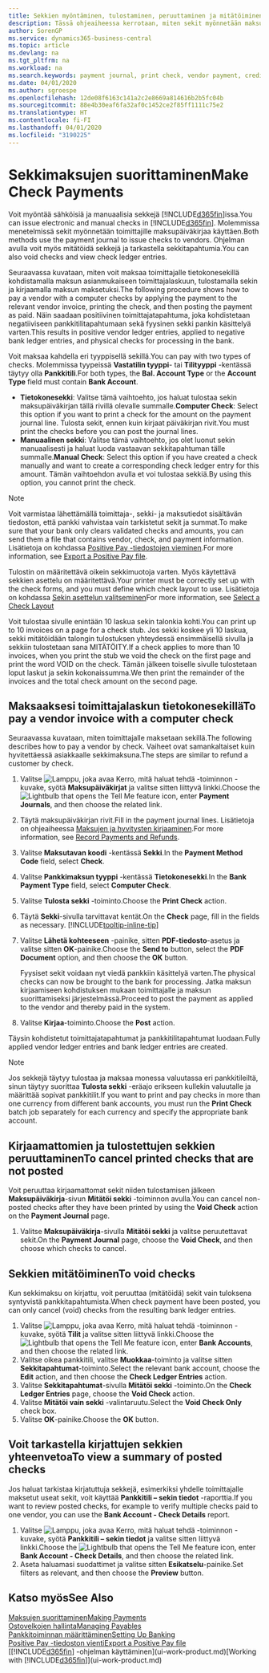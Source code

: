```yaml
---
title: Sekkien myöntäminen, tulostaminen, peruuttaminen ja mitätöiminen| Microsoft Docs
description: Tässä ohjeaiheessa kerrotaan, miten sekit myönnetään maksupäiväkirjan avulla, tulostetaan ja mitätöidään tai miten sekkitapahtumia tarkastellaan Business Central -sovelluksessa.
author: SorenGP
ms.service: dynamics365-business-central
ms.topic: article
ms.devlang: na
ms.tgt_pltfrm: na
ms.workload: na
ms.search.keywords: payment journal, print check, vendor payment, creditor, debt, balance due, AP
ms.date: 04/01/2020
ms.author: sgroespe
ms.openlocfilehash: 12de08f6163c141a2c2e8669a814616b2b5fc04b
ms.sourcegitcommit: 88e4b30eaf6fa32af0c1452ce2f85ff1111c75e2
ms.translationtype: HT
ms.contentlocale: fi-FI
ms.lasthandoff: 04/01/2020
ms.locfileid: "3190225"
---
```

# <a name="make-check-payments"></a><span data-ttu-id="6d659-103">Sekkimaksujen suorittaminen</span><span class="sxs-lookup"><span data-stu-id="6d659-103">Make Check Payments</span></span>
<span data-ttu-id="6d659-104">Voit myöntää sähköisiä ja manuaalisia sekkejä [!INCLUDE[d365fin](includes/d365fin_md.md)]issa.</span><span class="sxs-lookup"><span data-stu-id="6d659-104">You can issue electronic and manual checks in [!INCLUDE[d365fin](includes/d365fin_md.md)].</span></span> <span data-ttu-id="6d659-105">Molemmissa menetelmissä sekit myönnetään toimittajille maksupäiväkirjaa käyttäen.</span><span class="sxs-lookup"><span data-stu-id="6d659-105">Both methods use the payment journal to issue checks to vendors.</span></span> <span data-ttu-id="6d659-106">Ohjelman avulla voit myös mitätöidä sekkejä ja tarkastella sekkitapahtumia.</span><span class="sxs-lookup"><span data-stu-id="6d659-106">You can also void checks and view check ledger entries.</span></span>

<span data-ttu-id="6d659-107">Seuraavassa kuvataan, miten voit maksaa toimittajalle tietokonesekillä kohdistamalla maksun asianmukaiseen toimittajalaskuun, tulostamalla sekin ja kirjaamalla maksun maksetuksi.</span><span class="sxs-lookup"><span data-stu-id="6d659-107">The following procedure shows how to pay a vendor with a computer checks by applying the payment to the relevant vendor invoice, printing the check, and then posting the payment as paid.</span></span> <span data-ttu-id="6d659-108">Näin saadaan positiivinen toimittajatapahtuma, joka kohdistetaan negatiiviseen pankkitilitapahtumaan sekä fyysinen sekki pankin käsittelyä varten.</span><span class="sxs-lookup"><span data-stu-id="6d659-108">This results in positive vendor ledger entries, applied to negative bank ledger entries, and physical checks for processing in the bank.</span></span>

<span data-ttu-id="6d659-109">Voit maksaa kahdella eri tyyppisellä sekillä.</span><span class="sxs-lookup"><span data-stu-id="6d659-109">You can pay with two types of checks.</span></span> <span data-ttu-id="6d659-110">Molemmissa tyypeissä **Vastatilin tyyppi**- tai **Tilityyppi** -kentässä täytyy olla **Pankkitili**.</span><span class="sxs-lookup"><span data-stu-id="6d659-110">For both types, the **Bal. Account Type** or the **Account Type** field must contain **Bank Account**.</span></span>

- <span data-ttu-id="6d659-111">**Tietokonesekki**: Valitse tämä vaihtoehto, jos haluat tulostaa sekin maksupäiväkirjan tällä rivillä olevalle summalle.</span><span class="sxs-lookup"><span data-stu-id="6d659-111">**Computer Check**: Select this option if you want to print a check for the amount on the payment journal line.</span></span> <span data-ttu-id="6d659-112">Tulosta sekit, ennen kuin kirjaat päiväkirjan rivit.</span><span class="sxs-lookup"><span data-stu-id="6d659-112">You must print the checks before you can post the journal lines.</span></span>
- <span data-ttu-id="6d659-113">**Manuaalinen sekki**: Valitse tämä vaihtoehto, jos olet luonut sekin manuaalisesti ja haluat luoda vastaavan sekkitapahtuman tälle summalle.</span><span class="sxs-lookup"><span data-stu-id="6d659-113">**Manual Check**: Select this option if you have created a check manually and want to create a corresponding check ledger entry for this amount.</span></span> <span data-ttu-id="6d659-114">Tämän vaihtoehdon avulla et voi tulostaa sekkiä.</span><span class="sxs-lookup"><span data-stu-id="6d659-114">By using this option, you cannot print the check.</span></span>

> [!NOTE]  
> <span data-ttu-id="6d659-115">Voit varmistaa lähettämällä toimittaja-, sekki- ja maksutiedot sisältävän tiedoston, että pankki vahvistaa vain tarkistetut sekit ja summat.</span><span class="sxs-lookup"><span data-stu-id="6d659-115">To make sure that your bank only clears validated checks and amounts, you can send them a file that contains vendor, check, and payment information.</span></span> <span data-ttu-id="6d659-116">Lisätietoja on kohdassa [Positive Pay -tiedostojen vieminen](finance-how-positive-pay.md).</span><span class="sxs-lookup"><span data-stu-id="6d659-116">For more information, see [Export a Positive Pay file](finance-how-positive-pay.md).</span></span>

<span data-ttu-id="6d659-117">Tulostin on määritettävä oikein sekkimuotoja varten. Myös käytettävä sekkien asettelu on määritettävä.</span><span class="sxs-lookup"><span data-stu-id="6d659-117">Your printer must be correctly set up with the check forms, and you must define which check layout to use.</span></span> <span data-ttu-id="6d659-118">Lisätietoja on kohdassa [Sekin asettelun valitseminen](finance-how-define-check-layouts.md)</span><span class="sxs-lookup"><span data-stu-id="6d659-118">For more information, see [Select a Check Layout](finance-how-define-check-layouts.md)</span></span>

<span data-ttu-id="6d659-119">Voit tulostaa sivulle enintään 10 laskua sekin talonkia kohti.</span><span class="sxs-lookup"><span data-stu-id="6d659-119">You can print up to 10 invoices on a page for a check stub.</span></span> <span data-ttu-id="6d659-120">Jos sekki koskee yli 10 laskua, sekki mitätöidään talongin tulostuksen yhteydessä ensimmäisellä sivulla ja sekkiin tulostetaan sana MITÄTÖITY.</span><span class="sxs-lookup"><span data-stu-id="6d659-120">If a check applies to more than 10 invoices, when you print the stub we void the check on the first page and print the word VOID on the check.</span></span> <span data-ttu-id="6d659-121">Tämän jälkeen toiselle sivulle tulostetaan loput laskut ja sekin kokonaissumma.</span><span class="sxs-lookup"><span data-stu-id="6d659-121">We then print the remainder of the invoices and the total check amount on the second page.</span></span>

## <a name="to-pay-a-vendor-invoice-with-a-computer-check"></a><span data-ttu-id="6d659-122">Maksaaksesi toimittajalaskun tietokonesekillä</span><span class="sxs-lookup"><span data-stu-id="6d659-122">To pay a vendor invoice with a computer check</span></span>
<span data-ttu-id="6d659-123">Seuraavassa kuvataan, miten toimittajalle maksetaan sekillä.</span><span class="sxs-lookup"><span data-stu-id="6d659-123">The following describes how to pay a vendor by check.</span></span> <span data-ttu-id="6d659-124">Vaiheet ovat samankaltaiset kuin hyvitettäessä asiakkaalle sekkimaksuna.</span><span class="sxs-lookup"><span data-stu-id="6d659-124">The steps are similar to refund a customer by check.</span></span>

1. <span data-ttu-id="6d659-125">Valitse ![Lamppu, joka avaa Kerro, mitä haluat tehdä -toiminnon](media/ui-search/search_small.png "Kerro, mitä haluat tehdä") -kuvake, syötä **Maksupäiväkirjat** ja valitse sitten liittyvä linkki.</span><span class="sxs-lookup"><span data-stu-id="6d659-125">Choose the ![Lightbulb that opens the Tell Me feature](media/ui-search/search_small.png "Tell me what you want to do") icon, enter **Payment Journals**, and then choose the related link.</span></span>
2. <span data-ttu-id="6d659-126">Täytä maksupäiväkirjan rivit.</span><span class="sxs-lookup"><span data-stu-id="6d659-126">Fill in the payment journal lines.</span></span> <span data-ttu-id="6d659-127">Lisätietoja on ohjeaiheessa [Maksujen ja hyvitysten kirjaaminen](payables-how-post-payments-refunds.md).</span><span class="sxs-lookup"><span data-stu-id="6d659-127">For more information, see [Record Payments and Refunds](payables-how-post-payments-refunds.md).</span></span>
3. <span data-ttu-id="6d659-128">Valitse **Maksutavan koodi** -kentässä **Sekki**.</span><span class="sxs-lookup"><span data-stu-id="6d659-128">In the **Payment Method Code** field, select **Check**.</span></span>
4. <span data-ttu-id="6d659-129">Valitse **Pankkimaksun tyyppi** -kentässä **Tietokonesekki**.</span><span class="sxs-lookup"><span data-stu-id="6d659-129">In the **Bank Payment Type** field, select **Computer Check**.</span></span>
5. <span data-ttu-id="6d659-130">Valitse **Tulosta sekki** -toiminto.</span><span class="sxs-lookup"><span data-stu-id="6d659-130">Choose the **Print Check** action.</span></span>
6. <span data-ttu-id="6d659-131">Täytä **Sekki**-sivulla tarvittavat kentät.</span><span class="sxs-lookup"><span data-stu-id="6d659-131">On the **Check** page, fill in the fields as necessary.</span></span> [!INCLUDE[tooltip-inline-tip](includes/tooltip-inline-tip_md.md)]
7. <span data-ttu-id="6d659-132">Valitse **Lähetä kohteeseen** -painike, sitten **PDF-tiedosto**-asetus ja valitse sitten **OK**-painike.</span><span class="sxs-lookup"><span data-stu-id="6d659-132">Choose the **Send to** button, select the **PDF Document** option, and then choose the **OK** button.</span></span>

    <span data-ttu-id="6d659-133">Fyysiset sekit voidaan nyt viedä pankkiin käsittelyä varten.</span><span class="sxs-lookup"><span data-stu-id="6d659-133">The physical checks can now be brought to the bank for processing.</span></span> <span data-ttu-id="6d659-134">Jatka maksun kirjaamiseen kohdistuksen mukaan toimittajalle ja maksun suorittamiseksi järjestelmässä.</span><span class="sxs-lookup"><span data-stu-id="6d659-134">Proceed to post the payment as applied to the vendor and thereby paid in the system.</span></span>
8. <span data-ttu-id="6d659-135">Valitse **Kirjaa**-toiminto.</span><span class="sxs-lookup"><span data-stu-id="6d659-135">Choose the **Post** action.</span></span>

<span data-ttu-id="6d659-136">Täysin kohdistetut toimittajatapahtumat ja pankkitilitapahtumat luodaan.</span><span class="sxs-lookup"><span data-stu-id="6d659-136">Fully applied vendor ledger entries and bank ledger entries are created.</span></span>

> [!NOTE]  
> <span data-ttu-id="6d659-137">Jos sekkejä täytyy tulostaa ja maksaa monessa valuutassa eri pankkitileiltä, sinun täytyy suorittaa **Tulosta sekki** -eräajo erikseen kullekin valuutalle ja määrittää sopivat pankkitilit.</span><span class="sxs-lookup"><span data-stu-id="6d659-137">If you want to print and pay checks in more than one currency from different bank accounts, you must run the **Print Check** batch job separately for each currency and specify the appropriate bank account.</span></span>

## <a name="to-cancel-printed-checks-that-are-not-posted"></a><span data-ttu-id="6d659-138">Kirjaamattomien ja tulostettujen sekkien peruuttaminen</span><span class="sxs-lookup"><span data-stu-id="6d659-138">To cancel printed checks that are not posted</span></span>
<span data-ttu-id="6d659-139">Voit peruuttaa kirjaamattomat sekit niiden tulostamisen jälkeen **Maksupäiväkirja**-sivun **Mitätöi sekki** -toiminnon avulla.</span><span class="sxs-lookup"><span data-stu-id="6d659-139">You can cancel non-posted checks after they have been printed by using the **Void Check** action on the **Payment Journal** page.</span></span>

1. <span data-ttu-id="6d659-140">Valitse **Maksupäiväkirja**-sivulla **Mitätöi sekki** ja valitse peruutettavat sekit.</span><span class="sxs-lookup"><span data-stu-id="6d659-140">On the **Payment Journal** page, choose the **Void Check**, and then choose which checks to cancel.</span></span>

## <a name="to-void-checks"></a><span data-ttu-id="6d659-141">Sekkien mitätöiminen</span><span class="sxs-lookup"><span data-stu-id="6d659-141">To void checks</span></span>
<span data-ttu-id="6d659-142">Kun sekkimaksu on kirjattu, voit peruuttaa (mitätöidä) sekit vain tuloksena syntyvistä pankkitapahtumista.</span><span class="sxs-lookup"><span data-stu-id="6d659-142">When check payment have been posted, you can only cancel (void) checks from the resulting bank ledger entries.</span></span>

1. <span data-ttu-id="6d659-143">Valitse ![Lamppu, joka avaa Kerro, mitä haluat tehdä -toiminnon](media/ui-search/search_small.png "Kerro, mitä haluat tehdä") -kuvake, syötä **Tilit** ja valitse sitten liittyvä linkki.</span><span class="sxs-lookup"><span data-stu-id="6d659-143">Choose the ![Lightbulb that opens the Tell Me feature](media/ui-search/search_small.png "Tell me what you want to do") icon, enter **Bank Accounts**, and then choose the related link.</span></span>
2. <span data-ttu-id="6d659-144">Valitse oikea pankkitili, valitse **Muokkaa**-toiminto ja valitse sitten **Sekkitapahtumat**-toiminto.</span><span class="sxs-lookup"><span data-stu-id="6d659-144">Select the relevant bank account, choose the **Edit** action, and then choose the **Check Ledger Entries** action.</span></span>
3. <span data-ttu-id="6d659-145">Valitse **Sekkitapahtumat**-sivulla **Mitätöi sekki** -toiminto.</span><span class="sxs-lookup"><span data-stu-id="6d659-145">On the **Check Ledger Entries** page, choose the **Void Check** action.</span></span>
4. <span data-ttu-id="6d659-146">Valitse **Mitätöi vain sekki** -valintaruutu.</span><span class="sxs-lookup"><span data-stu-id="6d659-146">Select the **Void Check Only** check box.</span></span>
5. <span data-ttu-id="6d659-147">Valitse **OK**-painike.</span><span class="sxs-lookup"><span data-stu-id="6d659-147">Choose the **OK** button.</span></span>

## <a name="to-view-a-summary-of-posted-checks"></a><span data-ttu-id="6d659-148">Voit tarkastella kirjattujen sekkien yhteenvetoa</span><span class="sxs-lookup"><span data-stu-id="6d659-148">To view a summary of posted checks</span></span>
<span data-ttu-id="6d659-149">Jos haluat tarkistaa kirjatuttuja sekkejä, esimerkiksi yhdelle toimittajalle maksetut useat sekit, voit käyttää **Pankkitili – sekin tiedot** -raporttia.</span><span class="sxs-lookup"><span data-stu-id="6d659-149">If you want to review posted checks, for example to verify multiple checks paid to one vendor, you can use the **Bank Account - Check Details** report.</span></span>
1. <span data-ttu-id="6d659-150">Valitse ![Lamppu, joka avaa Kerro, mitä haluat tehdä -toiminnon](media/ui-search/search_small.png "Kerro, mitä haluat tehdä") -kuvake, syötä **Pankkitili – sekin tiedot** ja valitse sitten liittyvä linkki.</span><span class="sxs-lookup"><span data-stu-id="6d659-150">Choose the ![Lightbulb that opens the Tell Me feature](media/ui-search/search_small.png "Tell me what you want to do") icon, enter **Bank Account - Check Details**, and then choose the related link.</span></span>
2. <span data-ttu-id="6d659-151">Aseta haluamasi suodattimet ja valitse sitten **Esikatselu**-painike.</span><span class="sxs-lookup"><span data-stu-id="6d659-151">Set filters as relevant, and then choose the **Preview** button.</span></span>

## <a name="see-also"></a><span data-ttu-id="6d659-152">Katso myös</span><span class="sxs-lookup"><span data-stu-id="6d659-152">See Also</span></span>
[<span data-ttu-id="6d659-153">Maksujen suorittaminen</span><span class="sxs-lookup"><span data-stu-id="6d659-153">Making Payments</span></span>](payables-make-payments.md)  
[<span data-ttu-id="6d659-154">Ostovelkojen hallinta</span><span class="sxs-lookup"><span data-stu-id="6d659-154">Managing Payables</span></span>](payables-manage-payables.md)  
[<span data-ttu-id="6d659-155">Pankkitoiminnan määrittäminen</span><span class="sxs-lookup"><span data-stu-id="6d659-155">Setting Up Banking</span></span>](bank-setup-banking.md)  
[<span data-ttu-id="6d659-156">Positive Pay -tiedoston vienti</span><span class="sxs-lookup"><span data-stu-id="6d659-156">Export a Positive Pay file</span></span>](finance-how-positive-pay.md)  
<span data-ttu-id="6d659-157">[[!INCLUDE[d365fin](includes/d365fin_md.md)] -ohjelman käyttäminen](ui-work-product.md)</span><span class="sxs-lookup"><span data-stu-id="6d659-157">[Working with [!INCLUDE[d365fin](includes/d365fin_md.md)]](ui-work-product.md)</span></span>  
